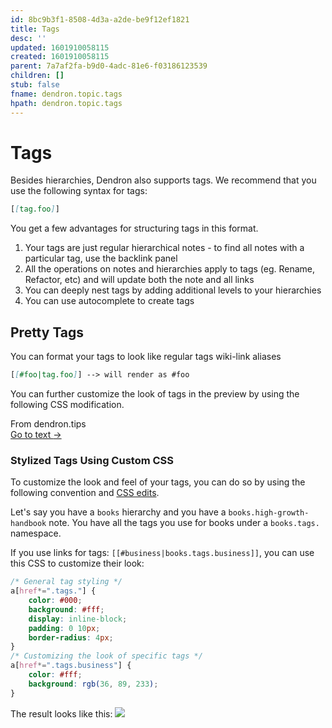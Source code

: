 ```yaml
---
id: 8bc9b3f1-8508-4d3a-a2de-be9f12ef1821
title: Tags
desc: ''
updated: 1601910058115
created: 1601910058115
parent: 7a7af2fa-b9d0-4adc-81e6-f03186123539
children: []
stub: false
fname: dendron.topic.tags
hpath: dendron.topic.tags
---
```

# Tags

Besides hierarchies, Dendron also supports tags. We recommend that you use the following syntax for tags:

```md
[[tag.foo]]
```

You get a few advantages for structuring tags in this format.

1. Your tags are just regular hierarchical notes - to find all notes with a particular tag, use the backlink panel
2. All the operations on notes and hierarchies apply to tags (eg. Rename, Refactor, etc) and will update both the note and all links 
3. You can deeply nest tags by adding additional levels to your hierarchies
4. You can use autocomplete to create tags

## Pretty Tags

You can format your tags to look like regular tags wiki-link aliases

```md
[[#foo|tag.foo]] --> will render as #foo
```

You can further customize the look of tags in the preview by using the following CSS modification.



<div class="portal-container">
<div class="portal-head">
<div class="portal-backlink" >
<div class="portal-title">From <span class="portal-text-title">dendron.tips</span></div>
<a href="692fa114-f798-467f-a0b9-3cccc327aa6f.html" class="portal-arrow">Go to text <span class="right-arrow">→</span></a>
</div>
</div>
<div id="portal-parent-anchor" class="portal-parent" markdown="1">
<div class="portal-parent-fader-top"></div>
<div class="portal-parent-fader-bottom"></div>        
  
### Stylized Tags Using Custom CSS

To customize the look and feel of your tags, you can do so by using the following convention and [CSS edits](https://www.dendron.so/notes/683740e3-70ce-4a47-a1f4-1f140e80b558.html#can-i-customize-the-markdown-preview-css).

Let's say you have a `books` hierarchy and you have a `books.high-growth-handbook` note. You have all the tags you use for books under a `books.tags.` namespace.

If you use links for tags: `[[#business|books.tags.business]]`, you can use this CSS to customize their look:

```css
/* General tag styling */
a[href*=".tags."] {
    color: #000;
    background: #fff;
    display: inline-block;
    padding: 0 10px;
    border-radius: 4px;
}
/* Customizing the look of specific tags */
a[href*=".tags.business"] {
    color: #fff;
    background: rgb(36, 89, 233);
}
```

The result looks like this:
![](https://foundation-prod-assetspublic53c57cce-8cpvgjldwysl.s3-us-west-2.amazonaws.com/assets/images/tips.tags.png)


</div>    
</div>

